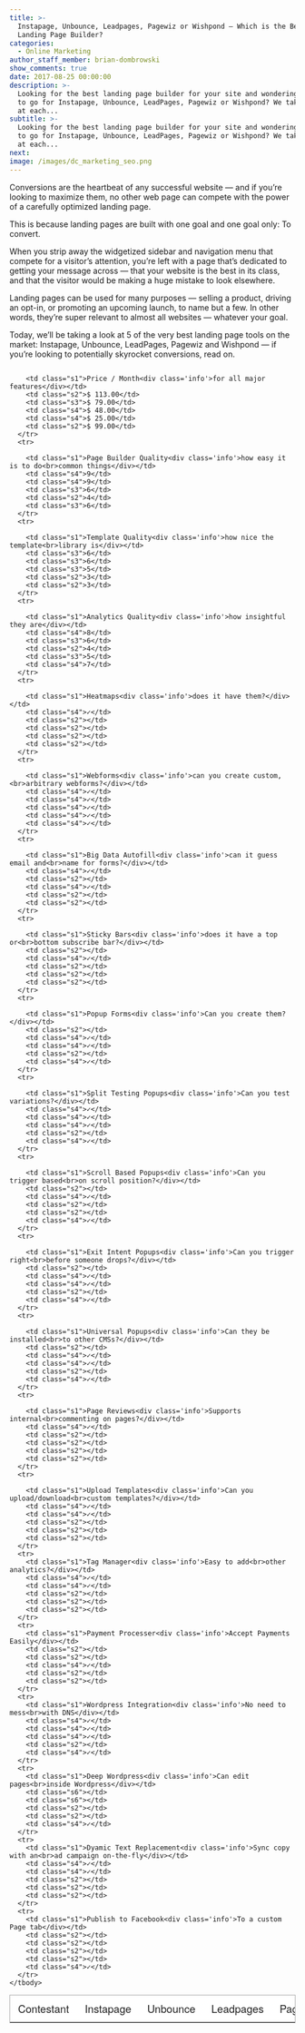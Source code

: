 ```yaml
---
title: >-
  Instapage, Unbounce, Leadpages, Pagewiz or Wishpond – Which is the Best
  Landing Page Builder?
categories:
  - Online Marketing
author_staff_member: brian-dombrowski
show_comments: true
date: 2017-08-25 00:00:00
description: >-
  Looking for the best landing page builder for your site and wondering whether
  to go for Instapage, Unbounce, LeadPages, Pagewiz or Wishpond? We take a look
  at each...
subtitle: >-
  Looking for the best landing page builder for your site and wondering whether
  to go for Instapage, Unbounce, LeadPages, Pagewiz or Wishpond? We take a look
  at each...
next:
image: /images/dc_marketing_seo.png
---
```



Conversions are the heartbeat of any successful website — and if you’re looking to maximize them, no other web page can compete with the power of a carefully optimized landing page.

This is because landing pages are built with one goal and one goal only: To convert.

When you strip away the widgetized sidebar and navigation menu that compete for a visitor’s attention, you’re left with a page that’s dedicated to getting your message across — that your website is the best in its class, and that the visitor would be making a huge mistake to look elsewhere.

Landing pages can be used for many purposes — selling a product, driving an opt-in, or promoting an upcoming launch, to name but a few. In other words, they’re super relevant to almost all websites — whatever your goal.

Today, we’ll be taking a look at 5 of the very best landing page tools on the market: Instapage, Unbounce, LeadPages, Pagewiz and Wishpond — if you’re looking to potentially skyrocket conversions, read on.

<!--<iframe width="790px" height="910px" style="max-width:100%; margin:auto;" src="/landing-page-table.html"></iframe>-->


<div id="landingpagetablewrapper">

<p class='scroll-text'>Drag to right to see more →</p>

<style type="text/css">
  #landingpagetablewrapper ::-webkit-scrollbar {
      -webkit-appearance: none;
      width: 7px;
  }
  #landingpagetablewrapper ::-webkit-scrollbar-thumb {
      border-radius: 4px;
      background-color: rgba(0,0,0,.5);
      -webkit-box-shadow: 0 0 1px rgba(255,255,255,.5);
  }
  
  .scroll-text {
    display:none;
    font-size: 12px;
    margin: 10px 0 5px 0;
  }
  @media only screen and (max-width:890px){
    .scroll-text { display:block; }
  }

  .ritz {
    max-width: 100%;
    width: 910px;
    margin:auto;
    overflow:scroll;
  }
  
  .ritz .waffle {
    border: 1px solid #aaa;
    margin: auto;
  }
  .ritz .waffle a {
    color: inherit;
  }

  .ritz .waffle td {
    text-align: center;
    color: #222;
    font-family: 'Helvetica Neue',Arial;
    font-size: 12pt;
    vertical-align: middle;
    white-space: nowrap;
    direction: ltr;
    padding: 5px 10px;
    border-bottom: 1px solid #aaa;
  }

  .ritz .waffle .s2 {
    background-color: #f4c7c3;
  }

  .ritz .waffle .s5 {
    border-left: none;
    border-right: none;
    background-color: #ffffff;
  }

  .ritz .waffle .s0 {
    background-color: #ffffff;
    font-size: 14pt;
    padding: 0px 14px 0px 14px;
    border-bottom: 2px solid gray;
  }

  .ritz .waffle .s6 {
    border-left: none;
    background-color: #f4c7c3;
  }

  .ritz .waffle .s1 {
    background-color: #ffffff;

  }

  .ritz .waffle .s4 {
    background-color: #b7e1cd;
  }

  .ritz .waffle .s3 {
    background-color: #fce8b2;
  }
  .ritz .info {
    font-size: 13px;
    color: gray;
  }
</style>
<div class="ritz grid-container" dir="ltr">
  <table cellpadding="0" cellspacing="0" class="waffle">
    <thead>
      <tr style='height:48px;'>
        <td class="s0" dir="ltr">Contestant</td>
        <td class="s0">Instapage</td>
        <td class="s0">Unbounce</td>
        <td class="s0">Leadpages</td>
        <td class="s0">Pagewiz</td>
        <td class="s0">Wishpond</td>
      </tr>
      </thead>
    <tbody>
      <tr>
        
        <td class="s1">Price / Month<div class='info'>for all major features</div></td>
        <td class="s2">$ 113.00</td>
        <td class="s3">$ 79.00</td>
        <td class="s4">$ 48.00</td>
        <td class="s4">$ 25.00</td>
        <td class="s2">$ 99.00</td>
      </tr>
      <tr>
        
        <td class="s1">Page Builder Quality<div class='info'>how easy it is to do<br>common things</div></td>
        <td class="s4">9</td>
        <td class="s4">9</td>
        <td class="s3">6</td>
        <td class="s2">4</td>
        <td class="s3">6</td>
      </tr>
      <tr>
        
        <td class="s1">Template Quality<div class='info'>how nice the template<br>library is</div></td>
        <td class="s3">6</td>
        <td class="s3">6</td>
        <td class="s3">5</td>
        <td class="s2">3</td>
        <td class="s2">3</td>
      </tr>
      <tr>
        
        <td class="s1">Analytics Quality<div class='info'>how insightful they are</div></td>
        <td class="s4">8</td>
        <td class="s3">6</td>
        <td class="s2">4</td>
        <td class="s3">5</td>
        <td class="s4">7</td>
      </tr>
      <tr>
        
        <td class="s1">Heatmaps<div class='info'>does it have them?</div></td>
        <td class="s4">✓</td>
        <td class="s2"></td>
        <td class="s2"></td>
        <td class="s2"></td>
        <td class="s2"></td>
      </tr>
      <tr>
        
        <td class="s1">Webforms<div class='info'>can you create custom,<br>arbitrary webforms?</div></td>
        <td class="s4">✓</td>
        <td class="s4">✓</td>
        <td class="s4">✓</td>
        <td class="s4">✓</td>
        <td class="s4">✓</td>
      </tr>
      <tr>
        
        <td class="s1">Big Data Autofill<div class='info'>can it guess email and<br>name for forms?</div></td>
        <td class="s4">✓</td>
        <td class="s2"></td>
        <td class="s4">✓</td>
        <td class="s2"></td>
        <td class="s2"></td>
      </tr>
      <tr>
        
        <td class="s1">Sticky Bars<div class='info'>does it have a top or<br>bottom subscribe bar?</div></td>
        <td class="s2"></td>
        <td class="s4">✓</td>
        <td class="s2"></td>
        <td class="s2"></td>
        <td class="s2"></td>
      </tr>
      <tr>
        
        <td class="s1">Popup Forms<div class='info'>Can you create them?</div></td>
        <td class="s2"></td>
        <td class="s4">✓</td>
        <td class="s4">✓</td>
        <td class="s2"></td>
        <td class="s4">✓</td>
      </tr>
      <tr>
        
        <td class="s1">Split Testing Popups<div class='info'>Can you test variations?</div></td>
        <td class="s4">✓</td>
        <td class="s4">✓</td>
        <td class="s4">✓</td>
        <td class="s2"></td>
        <td class="s4">✓</td>
      </tr>
      <tr>
        
        <td class="s1">Scroll Based Popups<div class='info'>Can you trigger based<br>on scroll position?</div></td>
        <td class="s2"></td>
        <td class="s4">✓</td>
        <td class="s2"></td>
        <td class="s2"></td>
        <td class="s4">✓</td>
      </tr>
      <tr>
        
        <td class="s1">Exit Intent Popups<div class='info'>Can you trigger right<br>before someone drops?</div></td>
        <td class="s2"></td>
        <td class="s4">✓</td>
        <td class="s4">✓</td>
        <td class="s2"></td>
        <td class="s4">✓</td>
      </tr>
      <tr>
        
        <td class="s1">Universal Popups<div class='info'>Can they be installed<br>to other CMSs?</div></td>
        <td class="s2"></td>
        <td class="s4">✓</td>
        <td class="s4">✓</td>
        <td class="s2"></td>
        <td class="s4">✓</td>
      </tr>
      <tr>
        
        <td class="s1">Page Reviews<div class='info'>Supports internal<br>commenting on pages?</div></td>
        <td class="s4">✓</td>
        <td class="s2"></td>
        <td class="s2"></td>
        <td class="s2"></td>
        <td class="s2"></td>
      </tr>
      <tr>
        
        <td class="s1">Upload Templates<div class='info'>Can you upload/download<br>custom templates?</div></td>
        <td class="s4">✓</td>
        <td class="s4">✓</td>
        <td class="s2"></td>
        <td class="s2"></td>
        <td class="s2"></td>
      </tr>
      <tr>
        <td class="s1">Tag Manager<div class='info'>Easy to add<br>other analytics?</div></td>
        <td class="s4">✓</td>
        <td class="s4">✓</td>
        <td class="s2"></td>
        <td class="s2"></td>
        <td class="s2"></td>
      </tr>
      <tr>
        <td class="s1">Payment Processer<div class='info'>Accept Payments Easily</div></td>
        <td class="s2"></td>
        <td class="s2"></td>
        <td class="s4">✓</td>
        <td class="s2"></td>
        <td class="s2"></td>
      </tr>
      <tr>
        <td class="s1">Wordpress Integration<div class='info'>No need to mess<br>with DNS</div></td>
        <td class="s4">✓</td>
        <td class="s4">✓</td>
        <td class="s4">✓</td>
        <td class="s2"></td>
        <td class="s4">✓</td>
      </tr>
      <tr>
        <td class="s1">Deep Wordpress<div class='info'>Can edit pages<br>inside Wordpress</div></td>
        <td class="s6"></td>
        <td class="s6"></td>
        <td class="s2"></td>
        <td class="s2"></td>
        <td class="s4">✓</td>
      </tr>
      <tr>
        <td class="s1">Dyamic Text Replacement<div class='info'>Sync copy with an<br>ad campaign on-the-fly</div></td>
        <td class="s4">✓</td>
        <td class="s4">✓</td>
        <td class="s2"></td>
        <td class="s2"></td>
        <td class="s2"></td>
      </tr>
      <tr>
        <td class="s1">Publish to Facebook<div class='info'>To a custom Page tab</div></td>
        <td class="s2"></td>
        <td class="s2"></td>
        <td class="s2"></td>
        <td class="s2"></td>
        <td class="s4">✓</td>
      </tr>
    </tbody>
  </table>
</div>
</div>